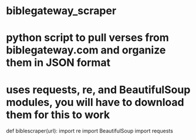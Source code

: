 # biblegateway_scraper
# python script to pull verses from biblegateway.com and organize them in JSON format
# uses requests, re, and BeautifulSoup modules, you will have to download them for this to work

def biblescraper(url):
  import re
  import BeautifulSoup
  import requests
